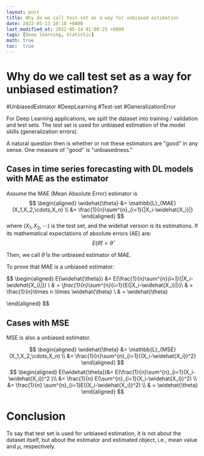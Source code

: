 ```yaml
---
layout: post
title: Why do we call test-set as a way for unbiased estimation
date: 2022-05-13 10:18 +0800
last_modified_at: 2022-05-14 01:08:25 +0800
tags: [Deep learning, Statistic]
math: true
toc:  true
---
```


#   Why do we call test set as a way for unbiased estimation?
 #UnbiasedEstmator  #DeepLearning #Test-set   #GeneralizationError
  
 For Deep Learning applications, we spilt the dataset into training / validation and test sets. The test set is used for unbiased estimation of the model skills (generalization errors). 
 
A natural question then is whether or not these estimators are "good" in any sense. One measure of "good" is "unbiasedness."

##  Cases in time series forecasting with DL models with MAE as the estimator

Assume the MAE (Mean Absolute Error) estimator is
$$
\begin{aligned}
\widehat{\theta} &= \mathbb{L}_{MAE}(X_1,X_2,\cdots,X_n) \\
&= \frac{1}{n}\sum^{n}_{i=1}{|X_i-\widehat{X_i}|}
\end{aligned}
$$
where $(X_1,X_2,\cdots)$ is the test set, and the widehat version is its estimations. If its mathematical expectations of absolute errors (AE) are:
$$
E(\widehat{\theta}) = \widehat{\theta}
$$

Then, we call $\widehat{\theta}$ is the unbiased estimator of MAE.

To prove that MAE is a unbiased estimator:

$$
\begin{aligned}
E(\widehat{\theta}) &= E(\frac{1}{n}\sum^{n}_{i=1}{|X_i-\widehat{X_i}|}) \\
& = \frac{1}{n}\sum^{n}_{i=1}{E(|X_i-\widehat{X_i}|)}\\
& = \frac{1}{n}\times n \times  \widehat{\theta} \\
& = \widehat{\theta}

\end{aligned}
$$
## Cases with MSE
MSE is also a unbiased estimator. 

$$
\begin{aligned}
\widehat{\theta} &= \mathbb{L}_{MSE}(X_1,X_2,\cdots,X_n) \\
&= \frac{1}{n}\sum^{n}_{i=1}{(X_i-\widehat{X_i})^2}
\end{aligned}
$$
$$
\begin{aligned}
E(\widehat{\theta})&= E(\frac{1}{n}\sum^{n}_{i=1}(X_i-\widehat{X_i})^2 )\\
&= \frac{1}{n} E(\sum^{n}_{i=1}(X_i-\widehat{X_i})^2) \\
&= \frac{1}{n} \sum^{n}_{i=1}E((X_i-\widehat{X_i})^2) \\
& = \widehat{\theta}
\end{aligned}
$$


# Conclusion
To say that test set is used for unbiased estimation, it is not about the dataset itself, but about the estimator and estimated object, i.e., mean value and $\mu$, respectively.

